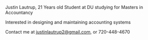 Justin Lautrup, 21 Years old
Student at DU studying for Masters in Accountancy

Interested in designing and maintaining accounting systems

Contact me at justinlautrup2@gmail.com, or 720-448-4670
